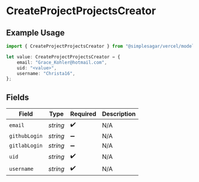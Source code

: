 # CreateProjectProjectsCreator

## Example Usage

```typescript
import { CreateProjectProjectsCreator } from "@simplesagar/vercel/models/createprojectop.js";

let value: CreateProjectProjectsCreator = {
    email: "Grace_Kohler@hotmail.com",
    uid: "<value>",
    username: "Christa16",
};
```

## Fields

| Field              | Type               | Required           | Description        |
| ------------------ | ------------------ | ------------------ | ------------------ |
| `email`            | *string*           | :heavy_check_mark: | N/A                |
| `githubLogin`      | *string*           | :heavy_minus_sign: | N/A                |
| `gitlabLogin`      | *string*           | :heavy_minus_sign: | N/A                |
| `uid`              | *string*           | :heavy_check_mark: | N/A                |
| `username`         | *string*           | :heavy_check_mark: | N/A                |
